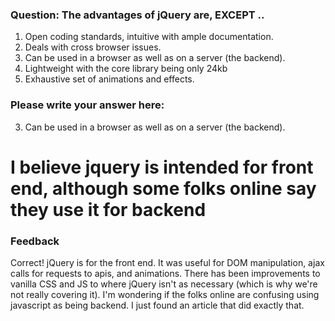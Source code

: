 ### Question: The advantages of jQuery are, EXCEPT ..

1. Open coding standards, intuitive with ample documentation.
2. Deals with cross browser issues.
3. Can be used in a browser as well as on a server (the backend).
4. Lightweight with the core library being only 24kb
5. Exhaustive set of animations and effects.

### Please write your answer here:
3. Can be used in a browser as well as on a server (the backend).

# I believe jquery is intended for front end, although some folks online say they use it for backend

### Feedback
Correct! jQuery is for the front end. It was useful for DOM manipulation, ajax calls for requests to apis, and animations. There has been improvements to vanilla CSS and JS to where jQuery isn't as necessary (which is why we're not really covering it). I'm wondering if the folks online are confusing using javascript as being backend. I just found an article that did exactly that.